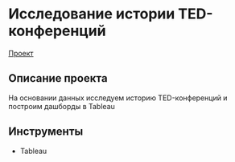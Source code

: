 # Исследование истории TED-конференций
[Проект](https://github.com/GSW2012/Practicum-Portfolio/blob/main/6.%20Исследование%20истории%20TED-конференций/Построение%20дашбордов%20в%20Tableau.ipynb)
## Описание проекта
На основании данных исследуем историю TED-конференций и построим дашборды в Tableau
## Инструменты
- Tableau
